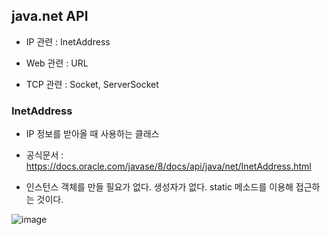 
## java.net API

- IP 관련 : InetAddress

- Web 관련 : URL

- TCP 관련 : Socket, ServerSocket


### InetAddress

- IP 정보를 받아올 때 사용하는 클래스

- 공식문서 : https://docs.oracle.com/javase/8/docs/api/java/net/InetAddress.html

- 인스턴스 객체를 만들 필요가 없다. 생성자가 없다. static 메소드를 이용해 접근하는 것이다. 

![image](https://user-images.githubusercontent.com/77392444/119456056-3a304f80-bd75-11eb-8a53-f487a7fbb06b.png)
